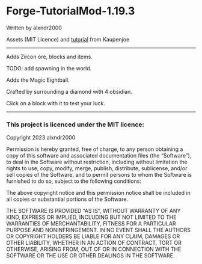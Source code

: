 # Forge-TutorialMod-1.19.3

Written by alxndr2000

Assets (MIT Licence) and [tutorial](https://www.youtube.com/playlist?list=PLKGarocXCE1HrC60yuTNTGRoZc6hf5Uvl) from Kaupenjoe 

---

Adds Zircon ore, blocks and items.

TODO: add spawning in the world.

Adds the Magic Eightball.

Crafted by surrounding a diamond with 4 obsidian.

Click on a block with it to test your luck.

---

### This project is licenced under the MIT licence:

Copyright 2023 alxndr2000

Permission is hereby granted, free of charge, to any person obtaining a copy of this software and associated documentation files (the “Software”), to deal in the Software without restriction, including without limitation the rights to use, copy, modify, merge, publish, distribute, sublicense, and/or sell copies of the Software, and to permit persons to whom the Software is furnished to do so, subject to the following conditions:

The above copyright notice and this permission notice shall be included in all copies or substantial portions of the Software.

THE SOFTWARE IS PROVIDED “AS IS”, WITHOUT WARRANTY OF ANY KIND, EXPRESS OR IMPLIED, INCLUDING BUT NOT LIMITED TO THE WARRANTIES OF MERCHANTABILITY, FITNESS FOR A PARTICULAR PURPOSE AND NONINFRINGEMENT. IN NO EVENT SHALL THE AUTHORS OR COPYRIGHT HOLDERS BE LIABLE FOR ANY CLAIM, DAMAGES OR OTHER LIABILITY, WHETHER IN AN ACTION OF CONTRACT, TORT OR OTHERWISE, ARISING FROM, OUT OF OR IN CONNECTION WITH THE SOFTWARE OR THE USE OR OTHER DEALINGS IN THE SOFTWARE.
